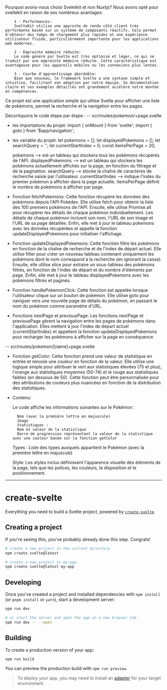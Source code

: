 Pourquoi avons-nous choisi Sveletkit et non Nuxtjs?
Nous avons opté pour sveltekit en raison de ses nombreux avantages:

        1 - Performances:
        SvelteKit utilise une approche de rendu côté client très performante basée sur un système de composants réactifs. Cela permet d'obtenir des temps de chargement plus rapides et une expérience utilisateur fluide, particulièrement importante pour les applications web modernes.

        2 - Empreinte mémoire réduite:
        Le code généré par Svelte est très optimisé et léger, ce qui se traduit par une empreinte mémoire réduite. Cette caractéristique est avantageuse pour les appareils mobiles ou les connexions plus lentes.

        3 - Courbe d'apprentissage abordable:
        Bien que nouveau, le framework Svelte a une syntaxe simple et intuitive, facilitant son adoption par notre équipe. Sa documentation claire et ses exemples détaillés ont grandement accéléré notre montée en compétences.


Ce projet est une application simple qui utilise Svelte pour afficher une liste de pokémons, permet la recherche et la navigation entre les pages. 

Décortiquons le code étape par étape :
-- scr/routes/pokemon/+page.svelte

- les importations du projet:
    import { onMount } from 'svelte';
    import { goto } from '$app/navigation';

- les variable du projet:
    let pokemons = [];
    let displayedPokemons = [];
    let searchQuery = '';
    let currentStartIndex = 0;
    const itemsPerPage = 20;

    pokemons --> est un tableau qui stockera tous les pokémons récupérés de l'API.
    displayedPokemons --> est un tableau qui stockera les pokémons actuellement affichés sur la page, en fonction du filtrage et de la pagination.
    searchQuery --> stocke la chaîne de caractères de recherche saisie par l'utilisateur.
    currentStartIndex --> indique l'index du premier pokémon à afficher dans la page actuelle.
    itemsPerPage définit le nombre de pokémons à afficher par page.

- Fonction fetchPokemons:
    Cette fonction récupère les données des pokémons depuis l'API Pokédex.
    Elle utilise fetch pour obtenir la liste des 100 premiers pokémons de l'API.
    Ensuite, elle utilise Promise.all pour récupérer les détails de chaque pokémon individuellement.
    Les détails de chaque pokémon incluent son nom, l'URL de son image et l'URL de sa page détaillée.
    Enfin, elle met à jour le tableau pokemons avec les données récupérées et appelle la fonction updateDisplayedPokemons pour initialiser l'affichage.

- Fonction updateDisplayedPokemons:
    Cette fonction filtre les pokémons en fonction de la chaîne de recherche et de l'index de départ actuel.
    Elle utilise filter pour créer un nouveau tableau contenant uniquement les pokémons dont le nom correspond à la recherche (en ignorant la casse).
    Ensuite, elle utilise slice pour extraire un sous-tableau des pokémons filtrés, en fonction de l'index de départ et du nombre d'éléments par page.
    Enfin, elle met à jour le tableau displayedPokemons avec les pokémons filtrés et paginés.

- Fonction handlePokemonClick:
    Cette fonction est appelée lorsque l'utilisateur clique sur un bouton de pokémon.
    Elle utilise goto pour naviguer vers une nouvelle page de détails du pokémon, en passant le nom du pokémon comme paramètre d'URL.

- Fonctions nextPage et previousPage:
    Les fonctions nextPage et previousPage gèrent la navigation entre les pages de pokémons dans l'application.
    Elles mettent à jour l'index de départ actuel (currentStartIndex) et appellent la fonction updateDisplayedPokemons pour recharger les pokémons à afficher sur la page en conséquence

-- scr/routes/pokemon/[name]+page.svelte
- Fonction getColor:
    Cette fonction prend une valeur de statistique en entrée et renvoie une couleur en fonction de la valeur.
    Elle utilise une logique simple pour attribuer le vert aux statistiques élevées (75 et plus), l'orange aux statistiques moyennes (50-74) et le rouge aux statistiques faibles (en dessous de 50). Cette fonction peut être personnalisée pour des attributions de couleurs plus nuancées en fonction de la distribution des statistiques.

- Contenu:

    Le code affiche les informations suivantes sur le Pokémon :

        Nom (avec la première lettre en majuscule)
        Image
        Statistiques :
        Nom et valeur de la statistique
        Barre de progression représentant la valeur de la statistique avec une couleur basée sur la fonction getColor
        
    Types :
        Liste des types auxquels appartient le Pokémon (avec la première lettre en majuscule)

    Style:
        Les styles inclus définissent l'apparence visuelle des éléments de la page, tels que les polices, les couleurs, la disposition et le positionnement.



---------------------------------------------------------------------------------------
# create-svelte

Everything you need to build a Svelte project, powered by [`create-svelte`](https://github.com/sveltejs/kit/tree/main/packages/create-svelte).

## Creating a project

If you're seeing this, you've probably already done this step. Congrats!

```bash
# create a new project in the current directory
npm create svelte@latest

# create a new project in my-app
npm create svelte@latest my-app
```

## Developing

Once you've created a project and installed dependencies with `npm install` (or `pnpm install` or `yarn`), start a development server:

```bash
npm run dev

# or start the server and open the app in a new browser tab
npm run dev -- --open
```

## Building

To create a production version of your app:

```bash
npm run build
```

You can preview the production build with `npm run preview`.

> To deploy your app, you may need to install an [adapter](https://kit.svelte.dev/docs/adapters) for your target environment.
